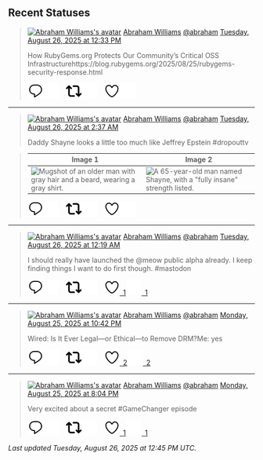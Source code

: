 ## Recent Statuses

> <a href="https://indieweb.social/@abraham"><img alt="Abraham Williams's avatar" src="https://cdn.masto.host/indiewebsocial/accounts/avatars/109/292/540/382/343/163/original/d00f2e03ce9c85b1.jpg" height="24" width="24" ></a> [Abraham Williams](https://indieweb.social/@abraham) [@abraham](https://indieweb.social/@abraham) [Tuesday, August 26, 2025 at 12:33 PM](https://indieweb.social/@abraham/115095085512715658)
>
> How RubyGems.org Protects Our Community’s Critical OSS Infrastructurehttps://blog.rubygems.org/2025/08/25/rubygems-security-response.html
>
> [![Reply](./images/reply_light.svg#gh-light-mode-only "Reply")](https://indieweb.social/@abraham/115095085512715658#gh-light-mode-only)[![Reply](./images/reply.svg#gh-dark-mode-only "Reply")](https://indieweb.social/@abraham/115095085512715658#gh-dark-mode-only)&emsp;[![Boost](./images/retweet_light.svg#gh-light-mode-only "Boost")](https://indieweb.social/@abraham/115095085512715658#gh-light-mode-only)[![Boost](./images/retweet.svg#gh-dark-mode-only "Boost")](https://indieweb.social/@abraham/115095085512715658#gh-dark-mode-only)&emsp;[![Favorite](./images/like_light.svg#gh-light-mode-only "Favorite")](https://indieweb.social/@abraham/115095085512715658#gh-light-mode-only)[![Favorite](./images/like.svg#gh-dark-mode-only "Favorite")](https://indieweb.social/@abraham/115095085512715658#gh-dark-mode-only)


---

> <a href="https://indieweb.social/@abraham"><img alt="Abraham Williams's avatar" src="https://cdn.masto.host/indiewebsocial/accounts/avatars/109/292/540/382/343/163/original/d00f2e03ce9c85b1.jpg" height="24" width="24" ></a> [Abraham Williams](https://indieweb.social/@abraham) [@abraham](https://indieweb.social/@abraham) [Tuesday, August 26, 2025 at 2:37 AM](https://indieweb.social/@abraham/115092739158124352)
>
> Daddy Shayne looks a little too much like Jeffrey Epstein #dropouttv
>

> | Image 1 | Image 2 |
> | --- | --- |
> | ![Mugshot of an older man with gray hair and a beard, wearing a gray shirt.](https://cdn.masto.host/indiewebsocial/media_attachments/files/115/092/729/798/779/374/original/69deda3871b9f536.jpg) | ![A 65-year-old man named Shayne, with a "fully insane" strength listed.](https://cdn.masto.host/indiewebsocial/media_attachments/files/115/092/735/133/667/189/original/c50a3d203def2bb4.png) |
>
> [![Reply](./images/reply_light.svg#gh-light-mode-only "Reply")](https://indieweb.social/@abraham/115092739158124352#gh-light-mode-only)[![Reply](./images/reply.svg#gh-dark-mode-only "Reply")](https://indieweb.social/@abraham/115092739158124352#gh-dark-mode-only)&emsp;[![Boost](./images/retweet_light.svg#gh-light-mode-only "Boost")](https://indieweb.social/@abraham/115092739158124352#gh-light-mode-only)[![Boost](./images/retweet.svg#gh-dark-mode-only "Boost")](https://indieweb.social/@abraham/115092739158124352#gh-dark-mode-only)&emsp;[![Favorite](./images/like_light.svg#gh-light-mode-only "Favorite")](https://indieweb.social/@abraham/115092739158124352#gh-light-mode-only)[![Favorite](./images/like.svg#gh-dark-mode-only "Favorite")](https://indieweb.social/@abraham/115092739158124352#gh-dark-mode-only)


---

> <a href="https://indieweb.social/@abraham"><img alt="Abraham Williams's avatar" src="https://cdn.masto.host/indiewebsocial/accounts/avatars/109/292/540/382/343/163/original/d00f2e03ce9c85b1.jpg" height="24" width="24" ></a> [Abraham Williams](https://indieweb.social/@abraham) [@abraham](https://indieweb.social/@abraham) [Tuesday, August 26, 2025 at 12:19 AM](https://indieweb.social/@abraham/115092197719635678)
>
> I should really have launched the @meow public alpha already. I keep finding things I want to do first though. #mastodon
>
> [![Reply](./images/reply_light.svg#gh-light-mode-only "Reply")](https://indieweb.social/@abraham/115092197719635678#gh-light-mode-only)[![Reply](./images/reply.svg#gh-dark-mode-only "Reply")](https://indieweb.social/@abraham/115092197719635678#gh-dark-mode-only)&emsp;[![Boost](./images/retweet_light.svg#gh-light-mode-only "Boost")](https://indieweb.social/@abraham/115092197719635678#gh-light-mode-only)[![Boost](./images/retweet.svg#gh-dark-mode-only "Boost")](https://indieweb.social/@abraham/115092197719635678#gh-dark-mode-only)&emsp;[![Favorite](./images/like_light.svg#gh-light-mode-only "Favorite")&ensp;1](https://indieweb.social/@abraham/115092197719635678#gh-light-mode-only)[![Favorite](./images/like.svg#gh-dark-mode-only "Favorite")&ensp;1](https://indieweb.social/@abraham/115092197719635678#gh-dark-mode-only)


---

> <a href="https://indieweb.social/@abraham"><img alt="Abraham Williams's avatar" src="https://cdn.masto.host/indiewebsocial/accounts/avatars/109/292/540/382/343/163/original/d00f2e03ce9c85b1.jpg" height="24" width="24" ></a> [Abraham Williams](https://indieweb.social/@abraham) [@abraham](https://indieweb.social/@abraham) [Monday, August 25, 2025 at 10:42 PM](https://indieweb.social/@abraham/115091815585150768)
>
> Wired: Is It Ever Legal—or Ethical—to Remove DRM?Me: yes
>
> [![Reply](./images/reply_light.svg#gh-light-mode-only "Reply")](https://indieweb.social/@abraham/115091815585150768#gh-light-mode-only)[![Reply](./images/reply.svg#gh-dark-mode-only "Reply")](https://indieweb.social/@abraham/115091815585150768#gh-dark-mode-only)&emsp;[![Boost](./images/retweet_light.svg#gh-light-mode-only "Boost")](https://indieweb.social/@abraham/115091815585150768#gh-light-mode-only)[![Boost](./images/retweet.svg#gh-dark-mode-only "Boost")](https://indieweb.social/@abraham/115091815585150768#gh-dark-mode-only)&emsp;[![Favorite](./images/like_light.svg#gh-light-mode-only "Favorite")&ensp;2](https://indieweb.social/@abraham/115091815585150768#gh-light-mode-only)[![Favorite](./images/like.svg#gh-dark-mode-only "Favorite")&ensp;2](https://indieweb.social/@abraham/115091815585150768#gh-dark-mode-only)


---

> <a href="https://indieweb.social/@abraham"><img alt="Abraham Williams's avatar" src="https://cdn.masto.host/indiewebsocial/accounts/avatars/109/292/540/382/343/163/original/d00f2e03ce9c85b1.jpg" height="24" width="24" ></a> [Abraham Williams](https://indieweb.social/@abraham) [@abraham](https://indieweb.social/@abraham) [Monday, August 25, 2025 at 8:04 PM](https://indieweb.social/@abraham/115091195145873207)
>
> Very excited about a secret #GameChanger episode
>
> [![Reply](./images/reply_light.svg#gh-light-mode-only "Reply")](https://indieweb.social/@abraham/115091195145873207#gh-light-mode-only)[![Reply](./images/reply.svg#gh-dark-mode-only "Reply")](https://indieweb.social/@abraham/115091195145873207#gh-dark-mode-only)&emsp;[![Boost](./images/retweet_light.svg#gh-light-mode-only "Boost")](https://indieweb.social/@abraham/115091195145873207#gh-light-mode-only)[![Boost](./images/retweet.svg#gh-dark-mode-only "Boost")](https://indieweb.social/@abraham/115091195145873207#gh-dark-mode-only)&emsp;[![Favorite](./images/like_light.svg#gh-light-mode-only "Favorite")&ensp;1](https://indieweb.social/@abraham/115091195145873207#gh-light-mode-only)[![Favorite](./images/like.svg#gh-dark-mode-only "Favorite")&ensp;1](https://indieweb.social/@abraham/115091195145873207#gh-dark-mode-only)


_Last updated Tuesday, August 26, 2025 at 12:45 PM UTC._
